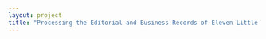 ```yaml
--- 
layout: project 
title: "Processing the Editorial and Business Records of Eleven Little Literary Magazine Archives in the Poetry Collection" 
---
```




